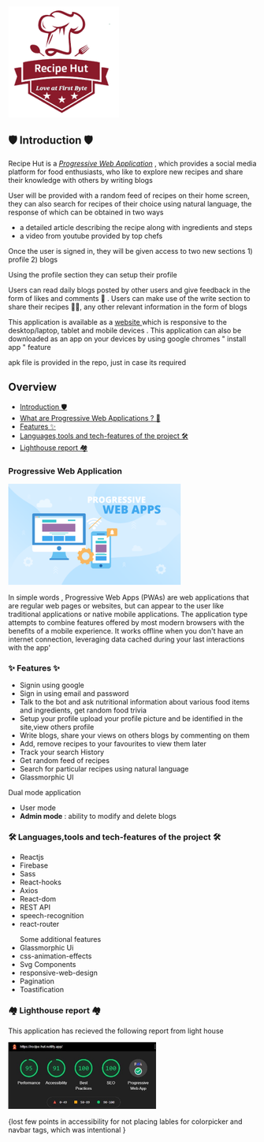 <img src='./public/logo_RH.png' width='225'/>
<h2 id='intro'> 🛡️ Introduction 🛡️ </h2>
<p> Recipe Hut is a <em><a href='#PWAs'>Progressive Web Application</a> </em>, which provides a social media platform for food enthusiasts, who like to explore new recipes and share their knowledge with others by writing blogs</p>
<p> User will be provided with a random feed of recipes on their home screen, they can also search for recipes of their choice using natural language, the response of which can be obtained in two ways
 <ul>
  <li>a detailed article describing the recipe along with ingredients and steps</li>
  <li>a video from youtube provided by top chefs </li>
 </ul>
 </p>
 <p>  Once the user is signed in, they will be given access to two new sections 1) profile 2) blogs </p>
 <p> Using the profile section they can setup their profile </p>
 <p> Users can read daily blogs posted by other users and give feedback in the form of likes and comments  💌 . Users can make use of the write section to share their recipes 🥙🥗, any other relevant information in the form of blogs </p>
<p> This application is available as a <em> <a href ='https://recipe-hut.netlify.app' target="_blank"> </em> website <a/> which is responsive to the desktop/laptop, tablet and mobile devices . This application can also be downloaded as an app on your devices by using google chromes " install app " feature </p>
 <span> apk file is provided in the repo, just in case its required </span>
<h2> Overview </h2>
 <ul>
  <li>
    <a href ='#intro'> Introduction 🛡️ </a>
  </li>
  <li>
   <a href ='#PWAs'> What are Progressive Web Applications ? 🤔</a>
  </li>
  <li>
   <a href ='#features'> Features ✨</a>
  </li>
  <li>
     <a href ='#tech_stack'>Languages,tools and tech-features of the project 🛠️ </a>
  </li>
  <li> 
   <a href='#lighthouse_report'>Lighthouse report 🏘️</a>
 </ul>
 
<div id ='PWAs'>
  <h3> Progressive Web Application </h3>
  <img src='Readme_assets/Pwapic.png' width='350' />
  <p> In simple words , Progressive Web Apps (PWAs) are web applications that are regular web pages or websites, but can appear to the user like 
      traditional applications or native mobile applications. The application type attempts to combine features offered by most modern browsers with the benefits of a 
      mobile experience. It works offline when you don't have an internet connection, leveraging data cached during your last interactions with the app'
  </p>
</div>

<!--   features-->
<div id='features'>
 <h3> ✨ Features ✨</h3>
 <ul>
   <li>Signin using google </li>
   <li>Sign in using email and password</li>
   <li>Talk to the bot and ask nutritional information about various food items and ingredients, get random food trivia</li>
   <li> Setup your profile upload your profile picture and be identified in the site,view others  profile
   </li>
   <li>Write blogs, share your views on others blogs by commenting on them</li>
   <li>Add, remove recipes to your favourites to view them later</li>
   <li>Track your search History</li>
   <li>Get random feed of recipes </li>
   <li>Search for particular recipes using natural language</li>
   <li>Glassmorphic UI</li>
 </ul>
 <p> Dual mode application </p>
 <ul> 
  <li> User mode </li>
  <li> <b>Admin mode</b> : ability to modify and delete blogs </li>
 </ul>
</div>

 <div id='tech_stack'>
 <h3>🛠️ Languages,tools and tech-features of the project 🛠️ </h3>
  <ul>
   <li> Reactjs </li>
   <li> Firebase </li>
   <li> Sass  </li>
   <li> React-hooks </li>
   <li> Axios </li>
   <li> React-dom </li>
   <li> REST API </li>
   <li>speech-recognition </li>
    <li>react-router </li>
  </ul>
   <ul>
    Some additional features
   <li> Glassmorphic Ui </li>
   <li>css-animation-effects </li>
    <li> Svg Components </li>
   <li>responsive-web-design </li>
   <li> Pagination </li>
   <li> Toastification </li>
  </ul>
 </div>

<!-- report  -->
 <div id='lighthouse_report'>
 <h3> 🏘️ Lighthouse report 🏘️</h3>
 <p>This application has recieved the following report from light house</p>
 <img src='Readme_assets/lighthouse_report_recipeHut.jpg' width='300' />
 <p>
 {lost few points in accessibility for not placing lables for colorpicker and navbar tags, which was intentional }</p>
 </div>
 
